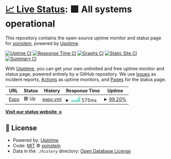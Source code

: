 # [📈 Live Status](https://xoinstein.github.io/site-status): <!--live status--> **🟩 All systems operational**

This repository contains the open-source uptime monitor and status page for [xoinstein](https://xoinstein.github.io/site-status), powered by [Upptime](https://github.com/upptime/upptime).

[![Uptime CI](https://github.com/xoinstein/site-status/workflows/Uptime%20CI/badge.svg)](https://github.com/xoinstein/site-status/actions?query=workflow%3A%22Uptime+CI%22)
[![Response Time CI](https://github.com/xoinstein/site-status/workflows/Response%20Time%20CI/badge.svg)](https://github.com/xoinstein/site-status/actions?query=workflow%3A%22Response+Time+CI%22)
[![Graphs CI](https://github.com/xoinstein/site-status/workflows/Graphs%20CI/badge.svg)](https://github.com/xoinstein/site-status/actions?query=workflow%3A%22Graphs+CI%22)
[![Static Site CI](https://github.com/xoinstein/site-status/workflows/Static%20Site%20CI/badge.svg)](https://github.com/xoinstein/site-status/actions?query=workflow%3A%22Static+Site+CI%22)
[![Summary CI](https://github.com/xoinstein/site-status/workflows/Summary%20CI/badge.svg)](https://github.com/xoinstein/site-status/actions?query=workflow%3A%22Summary+CI%22)

With [Upptime](https://upptime.js.org), you can get your own unlimited and free uptime monitor and status page, powered entirely by a GitHub repository. We use [Issues](https://github.com/xoinstein/site-status/issues) as incident reports, [Actions](https://github.com/xoinstein/site-status/actions) as uptime monitors, and [Pages](https://xoinstein.github.io/site-status) for the status page.

<!--start: status pages-->
<!-- This summary is generated by Upptime (https://github.com/upptime/upptime) -->
<!-- Do not edit this manually, your changes will be overwritten -->
<!-- prettier-ignore -->
| URL | Status | History | Response Time | Uptime |
| --- | ------ | ------- | ------------- | ------ |
| <img alt="" src="https://icons.duckduckgo.com/ip3/espo.xoinstein.com.ico" height="13"> [Espo](https://espo.xoinstein.com) | 🟩 Up | [espo.yml](https://github.com/xoinstein/site-status/commits/HEAD/history/espo.yml) | <details><summary><img alt="Response time graph" src="./graphs/espo/response-time-week.png" height="20"> 575ms</summary><br><a href="https://xoinstein.github.io/site-status/history/espo"><img alt="Response time 575" src="https://img.shields.io/endpoint?url=https%3A%2F%2Fraw.githubusercontent.com%2Fxoinstein%2Fsite-status%2FHEAD%2Fapi%2Fespo%2Fresponse-time.json"></a><br><a href="https://xoinstein.github.io/site-status/history/espo"><img alt="24-hour response time 871" src="https://img.shields.io/endpoint?url=https%3A%2F%2Fraw.githubusercontent.com%2Fxoinstein%2Fsite-status%2FHEAD%2Fapi%2Fespo%2Fresponse-time-day.json"></a><br><a href="https://xoinstein.github.io/site-status/history/espo"><img alt="7-day response time 575" src="https://img.shields.io/endpoint?url=https%3A%2F%2Fraw.githubusercontent.com%2Fxoinstein%2Fsite-status%2FHEAD%2Fapi%2Fespo%2Fresponse-time-week.json"></a><br><a href="https://xoinstein.github.io/site-status/history/espo"><img alt="30-day response time 575" src="https://img.shields.io/endpoint?url=https%3A%2F%2Fraw.githubusercontent.com%2Fxoinstein%2Fsite-status%2FHEAD%2Fapi%2Fespo%2Fresponse-time-month.json"></a><br><a href="https://xoinstein.github.io/site-status/history/espo"><img alt="1-year response time 575" src="https://img.shields.io/endpoint?url=https%3A%2F%2Fraw.githubusercontent.com%2Fxoinstein%2Fsite-status%2FHEAD%2Fapi%2Fespo%2Fresponse-time-year.json"></a></details> | <details><summary><a href="https://xoinstein.github.io/site-status/history/espo">99.20%</a></summary><a href="https://xoinstein.github.io/site-status/history/espo"><img alt="All-time uptime 99.20%" src="https://img.shields.io/endpoint?url=https%3A%2F%2Fraw.githubusercontent.com%2Fxoinstein%2Fsite-status%2FHEAD%2Fapi%2Fespo%2Fuptime.json"></a><br><a href="https://xoinstein.github.io/site-status/history/espo"><img alt="24-hour uptime 98.67%" src="https://img.shields.io/endpoint?url=https%3A%2F%2Fraw.githubusercontent.com%2Fxoinstein%2Fsite-status%2FHEAD%2Fapi%2Fespo%2Fuptime-day.json"></a><br><a href="https://xoinstein.github.io/site-status/history/espo"><img alt="7-day uptime 99.20%" src="https://img.shields.io/endpoint?url=https%3A%2F%2Fraw.githubusercontent.com%2Fxoinstein%2Fsite-status%2FHEAD%2Fapi%2Fespo%2Fuptime-week.json"></a><br><a href="https://xoinstein.github.io/site-status/history/espo"><img alt="30-day uptime 99.20%" src="https://img.shields.io/endpoint?url=https%3A%2F%2Fraw.githubusercontent.com%2Fxoinstein%2Fsite-status%2FHEAD%2Fapi%2Fespo%2Fuptime-month.json"></a><br><a href="https://xoinstein.github.io/site-status/history/espo"><img alt="1-year uptime 99.20%" src="https://img.shields.io/endpoint?url=https%3A%2F%2Fraw.githubusercontent.com%2Fxoinstein%2Fsite-status%2FHEAD%2Fapi%2Fespo%2Fuptime-year.json"></a></details>

<!--end: status pages-->

[**Visit our status website →**](https://xoinstein.github.io/site-status)

## 📄 License

- Powered by: [Upptime](https://github.com/upptime/upptime)
- Code: [MIT](./LICENSE) © [xoinstein](https://xoinstein.github.io/site-status)
- Data in the `./history` directory: [Open Database License](https://opendatacommons.org/licenses/odbl/1-0/)
